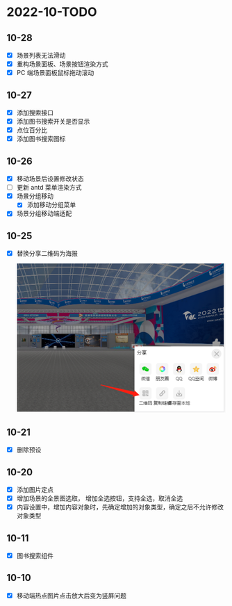# 2022-10-TODO

## 10-28

- [x]  场景列表无法滑动
- [x]  重构场景面板、场景按钮渲染方式
- [x]  PC 端场景面板鼠标拖动滚动

## 10-27

- [x]  添加搜索接口
- [x]  添加图书搜索开关是否显示
- [x]  点位百分比
- [x]  添加图书搜索图标

## 10-26

- [x]  移动场景后设置修改状态
- [ ]  更新 antd 菜单渲染方式
- [x]  场景分组移动
    - [x]  添加移动分组菜单
- [x]  场景分组移动端适配

## 10-25

- [x]  替换分享二维码为海报
    
    ![Untitled](2022-10-TODO%2079247696f6b84f74a11e83259f4061b3/Untitled.png)
    

## 10-21

- [x]  删除预设

## 10-20

- [x]  添加图片定点
- [x]  增加场景的全景图选取， 增加全选按钮，支持全选，取消全选
- [x]  内容设置中，增加内容对象时，先确定增加的对象类型，确定之后不允许修改对象类型

## 10-11

- [x]  图书搜索组件

## 10-10

- [x]  移动端热点图片点击放大后变为竖屏问题